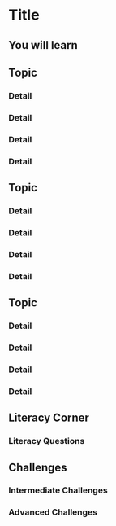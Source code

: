 # Title

## You will learn

## Topic 

### Detail

### Detail

### Detail

### Detail

## Topic 

### Detail

### Detail

### Detail

### Detail

## Topic 

### Detail

### Detail

### Detail

### Detail

## Literacy Corner

### Literacy Questions

## Challenges

### Intermediate Challenges

### Advanced Challenges
